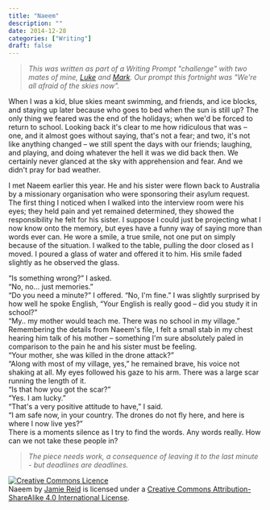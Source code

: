 ```yaml
---
title: "Naeem"
description: ""
date: 2014-12-28
categories: ["Writing"]
draft: false
---
```


>*This was written as part of a Writing Prompt "challenge" with two mates of mine, [Luke][] and [Mark][].
Our prompt this fortnight was "We're all afraid of the skies now".*

<p>When I was a kid, blue skies meant swimming, and friends, and ice blocks, and staying up later because who goes to bed when the sun is still up? The only thing we feared was the end of the holidays; when we'd be forced to return to school. Looking back it's clear to me how ridiculous that was – one, and it almost goes without saying, that's not a fear; and two, it's not like anything changed – we still spent the days with our friends; laughing, and playing, and doing whatever the hell it was we did back then. We certainly never glanced at the sky with apprehension and fear. And we didn't pray for bad weather.</p>

<p>I met Naeem earlier this year. He and his sister were flown back to Australia by a missionary organisation who were sponsoring their asylum request. The first thing I noticed when I walked into the interview room were his eyes; they held pain and yet remained determined, they showed the responsibility he felt for his sister. I suppose I could just be projecting what I now know onto the memory, but eyes have a funny way of saying more than words ever can. He wore a smile, a true smile, not one put on simply because of the situation. I walked to the table, pulling the door closed as I moved. I poured a glass of water and offered it to him. His smile faded slightly as he observed the glass.</p>

<p>“Is something wrong?” I asked.<br/>
“No, no... just memories.”<br/>
“Do you need a minute?” I offered. “No, I'm fine.” I was slightly surprised by how well he spoke English, “Your English is really good – did you study it in school?”<br/>
“My.. my mother would teach me. There was no school in my village.”</br>
Remembering the details from Naeem's file, I felt a small stab in my chest hearing him talk of his mother – something I'm sure absolutely paled in comparison to the pain he and his sister must be feeling.<br/>
“Your mother, she was killed in the drone attack?”<br/>
“Along with most of my village, yes,” he remained brave, his voice not shaking at all. My eyes followed his gaze to his arm. There was a large scar running the length of it.<br/>
“Is that how you got the scar?”<br/>
“Yes. I am lucky.”<br/>
“That's a very positive attitude to have,” I said.<br/>
“I am safe now, in your country. The drones do not fly here, and here is where I now live yes?”<br/>
There is a moments silence as I try to find the words. Any words really. How can we not take these people in?</p>

>*The piece needs work, a consequence of leaving it to the last minute - but deadlines are deadlines.*

<a rel="license" href="http://creativecommons.org/licenses/by-sa/4.0/"><img alt="Creative Commons Licence" style="border-width:0" src="https://i.creativecommons.org/l/by-sa/4.0/88x31.png" /></a><br /><span xmlns:dct="http://purl.org/dc/terms/" href="http://purl.org/dc/dcmitype/Text" property="dct:title" rel="dct:type">Naeem</span> by <a xmlns:cc="http://creativecommons.org/ns#" href="https://jre.id.au/writing/2014/12/29/naeem.html" property="cc:attributionName" rel="cc:attributionURL">Jamie Reid</a> is licensed under a <a rel="license" href="http://creativecommons.org/licenses/by-sa/4.0/">Creative Commons Attribution-ShareAlike 4.0 International License</a>.

[Luke]: http://bubblegumquasar.tumblr.com/
[Mark]: http://seacorespen.tumblr.com/
